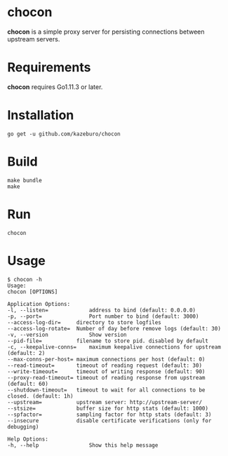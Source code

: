 # chocon

**chocon** is a simple proxy server for persisting connections between upstream servers.

# Requirements

**chocon** requires Go1.11.3 or later.

# Installation

```
go get -u github.com/kazeburo/chocon
```

# Build

```
make bundle
make
```

# Run

```
chocon
```

# Usage

```
$ chocon -h
Usage:
chocon [OPTIONS]

Application Options:
-l, --listen=             address to bind (default: 0.0.0.0)
-p, --port=               Port number to bind (default: 3000)
--access-log-dir=     directory to store logfiles
--access-log-rotate=  Number of day before remove logs (default: 30)
-v, --version             Show version
--pid-file=           filename to store pid. disabled by default
-c, --keepalive-conns=    maximum keepalive connections for upstream (default: 2)
--max-conns-per-host= maximum connections per host (default: 0)
--read-timeout=       timeout of reading request (default: 30)
--write-timeout=      timeout of writing response (default: 90)
--proxy-read-timeout= timeout of reading response from upstream (default: 60)
--shutdown-timeout=   timeout to wait for all connections to be closed. (default: 1h)
--upstream=           upstream server: http://upstream-server/
--stsize=             buffer size for http stats (default: 1000)
--spfactor=           sampling factor for http stats (default: 3)
--insecure            disable certificate verifications (only for debugging)

Help Options:
-h, --help                Show this help message
```
